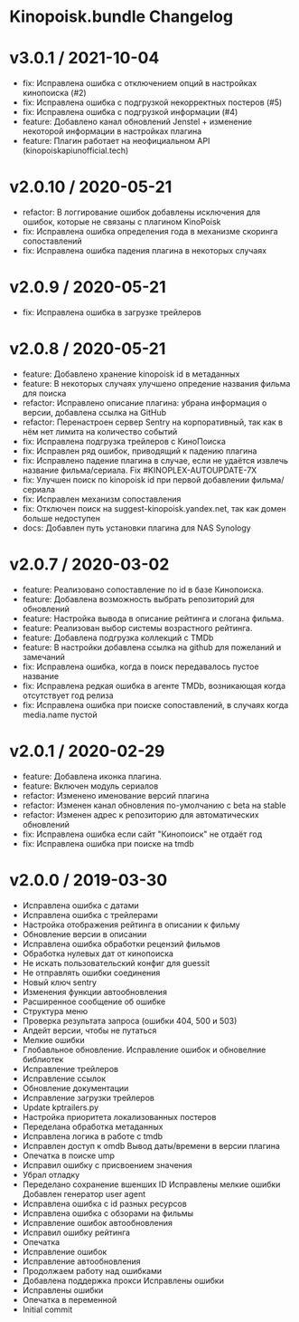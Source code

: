 # Kinopoisk.bundle Changelog

v3.0.1 / 2021-10-04
==================

  * fix: Исправлена ошибка с отключением опций в настройках кинопоиска (#2)
  * fix: Исправлена ошибка с подгрузкой некорректных постеров (#5)
  * fix: Исправлена ошибка с подгрузкой информации (#4)
  * feature: Добавлено канал обновлений Jenstel + изменение некоторой информации в настройках плагина
  * feature: Плагин работает на неофициальном API (kinopoiskapiunofficial.tech)

v2.0.10 / 2020-05-21
==================

  * refactor: В логгирование ошибок добавлены исключения для ошибок, которые не связаны с плагином KinoPoisk
  * fix: Исправлена ошибка определения года в механизме скоринга сопоставлений
  * fix: Исправлена ошибка падения плагина в некоторых случаях

v2.0.9 / 2020-05-21
===================

  * fix: Исправлена ошибка в загрузке трейлеров

v2.0.8 / 2020-05-21
==================

  * feature: Добавлено хранение kinopoisk id в метаданных
  * feature: В некоторых случаях улучшено опредение названия фильма для поиска
  * refactor: Исправлено описание плагина: убрана информация о версии, добавлена ссылка на GitHub
  * refactor: Перенастроен сервер Sentry на корпоративный, так как в нём нет лимита на количество событий
  * fix: Исправлена подгрузка трейлеров с КиноПоиска
  * fix: Исправлен ряд ошибок, приводящий к падению плагина
  * fix: Исправлено падение плагина в случае, если не удаётся извлечь название фильма/сериала. Fix #KINOPLEX-AUTOUPDATE-7X
  * fix: Улучшен поиск по kinopoisk id при первой добавлении фильма/сериала
  * fix: Исправлен механизм сопоставления
  * fix: Отключен поиск на suggest-kinopoisk.yandex.net, так как домен больше недоступен
  * docs: Добавлен путь установки плагина для NAS Synology

v2.0.7 / 2020-03-02
===================

  * feature: Реализовано сопоставление по id в базе Кинопоиска.
  * feature: Добавлена возможность выбрать репозиторий для обновлений
  * feature: Настройка вывода в описание рейтинга и слогана фильма.
  * feature: Реализован выбор системы возрастного рейтинга.
  * feature: Добавлена подгрузка коллекций с TMDb
  * feature: В настройки добавлена ссылка на github для пожеланий и замечаний
  * fix: Исправлена ошибка, когда в поиск передавалось пустое название
  * fix: Исправлена редкая ошибка в агенте TMDb, возникающая когда отсутствует год релиза
  * fix: Исправлена ошибка при поиске сопоставлений, в случаях когда media.name пустой

v2.0.1 / 2020-02-29
===================

  * feature: Добавлена иконка плагина.
  * feature: Включен модуль сериалов
  * refactor: Изменено именование версий плагина
  * refactor: Изменен канал обновления по-умолчанию с beta на stable
  * refactor: Изменен адрес к репозиторию для автоматических обновлений
  * fix: Исправлена ошибка если сайт "Кинопоиск" не отдаёт год
  * fix: Исправлена ошибка при поиске на tmdb

v2.0.0 / 2019-03-30
===================

  * Исправлена ошибка с датами
  * Исправлена ошибка с трейлерами
  * Настройка отображения рейтинга в описании к фильму
  * Обновление версии в описании
  * Исправлена ошибка обработки рецензий фильмов
  * Обработка нулевых дат от кинопоиска
  * Не искать пользовательский конфиг для guessit
  * Не отправлять ошибки соединения
  * Новый ключ sentry
  * Изменения функции автообновления
  * Расширенное сообщение об ошибке
  * Структура меню
  * Проверка результата запроса (ошибки 404, 500 и 503)
  * Апдейт версии, чтобы не путаться
  * Мелкие ошибки
  * Глобавльное обновление. Исправление ошибок и обновелние библиотек
  * Исправление трейлеров
  * Исправление ссылок
  * Обновление документации
  * Исправление загрузки трейлеров
  * Update kptrailers.py
  * Настройка приоритета локализованных постеров
  * Переделана обработка метаданных
  * Исправлена логика в работе с tmdb
  * Исправлен доступ к omdb Вывод даты/времени в версии плагина
  * Опечатка в поиске ump
  * Исправил ошибку с присвоением значения
  * Убрал отладку
  * Переделано сохранение вшенших ID Исправлены мелкие ошибки Добавлен генератор user agent
  * Исправлена ошибка с id разных ресурсов
  * Исправлена ошибка с обзорами на фильмы
  * Исправление ошибок автообновления
  * Исправил ошибку рейтинга
  * Опечатка
  * Исправление ошибок
  * Исправление автообновления
  * Продолжаем работу над ошибками
  * Добавлена поддержка прокси Исправлены ошибки
  * Исправлены ошибки
  * Опечатка в переменной
  * Initial commit
